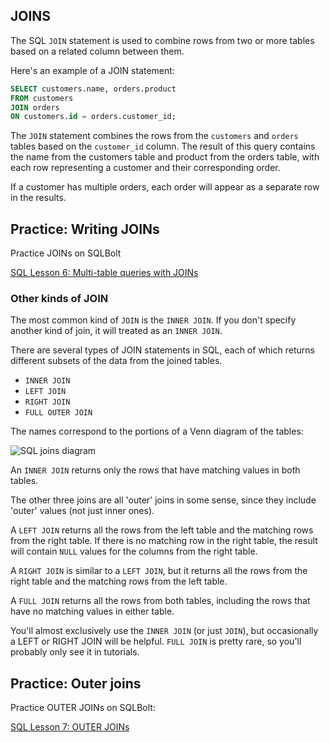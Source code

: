 ## JOINS

The SQL `JOIN` statement is used to combine rows from two or more tables based on a related column between them.

Here's an example of a JOIN statement: 

```sql
SELECT customers.name, orders.product
FROM customers
JOIN orders
ON customers.id = orders.customer_id;
```

The `JOIN` statement combines the rows from the `customers` and `orders` tables based on the `customer_id` column. The result of this query contains the name from the customers table and product from the orders table, with each row representing a customer and their corresponding order.

If a customer has multiple orders, each order will appear as a separate row in the results.

## Practice: Writing JOINs

Practice JOINs on SQLBolt

[SQL Lesson 6: Multi-table queries with JOINs](https://sqlbolt.com/lesson/select_queries_with_joins)

### Other kinds of JOIN

The most common kind of `JOIN` is the `INNER JOIN`. If you don't specify another kind of join, it will treated as an `INNER JOIN`.

There are several types of JOIN statements in SQL, each of which returns different subsets of the data from the joined tables.

- `INNER JOIN`
- `LEFT JOIN`
- `RIGHT JOIN`
- `FULL OUTER JOIN`

The names correspond to the portions of a Venn diagram of the tables:

![SQL joins diagram](https://learnsql.com/blog/learn-and-practice-sql-joins/2.png)

An `INNER JOIN` returns only the rows that have matching values in both tables.

The other three joins are all 'outer' joins in some sense, since they include 'outer' values (not just inner ones).

A `LEFT JOIN` returns all the rows from the left table and the matching rows from the right table. If there is no matching row in the right table, the result will contain `NULL` values for the columns from the right table.

A `RIGHT JOIN` is similar to a `LEFT JOIN`, but it returns all the rows from the right table and the matching rows from the left table.

A `FULL JOIN` returns all the rows from both tables, including the rows that have no matching values in either table.

You'll almost exclusively use the `INNER JOIN` (or just `JOIN`), but occasionally a LEFT or RIGHT JOIN will be helpful. `FULL JOIN` is pretty rare, so you'll probably only see it in tutorials.

## Practice: Outer joins

Practice OUTER JOINs on SQLBolt:

[SQL Lesson 7: OUTER JOINs](https://sqlbolt.com/lesson/select_queries_with_outer_joins)
